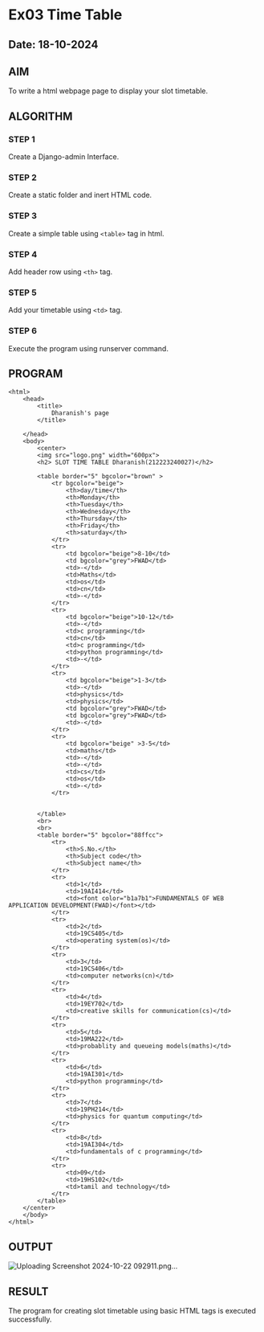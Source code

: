# Ex03 Time Table
## Date: 18-10-2024

## AIM
To write a html webpage page to display your slot timetable.

## ALGORITHM
### STEP 1
Create a Django-admin Interface.

### STEP 2
Create a static folder and inert HTML code.

### STEP 3
Create a simple table using ```<table>``` tag in html.

### STEP 4
Add header row using ```<th>``` tag.

### STEP 5
Add your timetable using ```<td>``` tag.

### STEP 6
Execute the program using runserver command.

## PROGRAM
```
<html>
    <head>
        <title>
            Dharanish's page 
        </title>
      
    </head>
    <body>
        <center>
        <img src="logo.png" width="600px">
        <h2> SLOT TIME TABLE Dharanish(212223240027)</h2>

        <table border="5" bgcolor="brown" >
            <tr bgcolor="beige">
                <th>day/time</th>
                <th>Monday</th>
                <th>Tuesday</th>
                <th>Wednesday</th>
                <th>Thursday</th>
                <th>Friday</th>
                <th>saturday</th>
            </tr>
            <tr>
                <td bgcolor="beige">8-10</td>
                <td bgcolor="grey">FWAD</td>
                <td>-</td>
                <td>Maths</td>
                <td>os</td>
                <td>cn</td>
                <td>-</td>
            </tr>
            <tr>
                <td bgcolor="beige">10-12</td>
                <td>-</td>
                <td>c programming</td>
                <td>cn</td>
                <td>c programming</td>
                <td>python programming</td>
                <td>-</td>
            </tr>
            <tr>
                <td bgcolor="beige">1-3</td>
                <td>-</td>
                <td>physics</td>
                <td>physics</td>
                <td bgcolor="grey">FWAD</td>
                <td bgcolor="grey">FWAD</td>
                <td>-</td>
            </tr>
            <tr>
                <td bgcolor="beige" >3-5</td>
                <td>maths</td>
                <td>-</td>
                <td>-</td>
                <td>cs</td>
                <td>os</td>
                <td>-</td>
            </tr>
           
           
        </table>
        <br>
        <br>
        <table border="5" bgcolor="88ffcc">
            <tr>
                <th>S.No.</th>
                <th>Subject code</th>
                <th>Subject name</th>
            </tr>
            <tr>
                <td>1</td>
                <td>19AI414</td>
                <td><font color="b1a7b1">FUNDAMENTALS OF WEB APPLICATION DEVELOPMENT(FWAD)</font></td>
            </tr>
            <tr>
                <td>2</td>
                <td>19CS405</td>
                <td>operating system(os)</td>
            </tr>
            <tr>
                <td>3</td>
                <td>19CS406</td>
                <td>computer networks(cn)</td>
            </tr>
            <tr>
                <td>4</td>
                <td>19EY702</td>
                <td>creative skills for communication(cs)</td>
            </tr>
            <tr>
                <td>5</td>
                <td>19MA222</td>
                <td>probablity and queueing models(maths)</td>
            </tr>
            <tr>
                <td>6</td>
                <td>19AI301</td>
                <td>python programming</td>
            </tr>
            <tr>
                <td>7</td>
                <td>19PH214</td>
                <td>physics for quantum computing</td>
            </tr>
            <tr>
                <td>8</td>
                <td>19AI304</td>
                <td>fundamentals of c programming</td>
            </tr>
            <tr>
                <td>09</td>
                <td>19HS102</td>
                <td>tamil and technology</td>
            </tr>
        </table>
    </center>
    </body>
</html>
```

## OUTPUT
![Uploading Screenshot 2024-10-22 092911.png…]()




## RESULT
The program for creating slot timetable using basic HTML tags is executed successfully.

